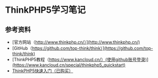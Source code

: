 # ThinkPHP5学习笔记

## 参考资料

- [官方网站（http://www.thinkphp.cn/）](http://www.thinkphp.cn/)
- [GitHub（https://github.com/top-think/think）](https://github.com/top-think/think)
- [ThinkPHP5教程（https://www.kancloud.cn/）(使用github账号登录)](https://www.kancloud.cn/special/thinkphp5_quickstart)
- [ThinkPHP5快速入门（已购买）](https://www.kancloud.cn/thinkphp/thinkphp5_quickstart)



